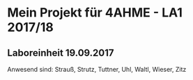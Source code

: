 # Mein Projekt für 4AHME - LA1 2017/18
## Laboreinheit 19.09.2017

Anwesend sind: Strauß, Strutz, Tuttner, Uhl, Waltl, Wieser, Zitz 
